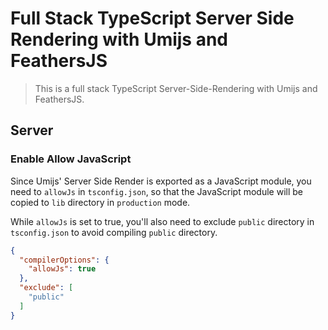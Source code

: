 # Full Stack TypeScript Server Side Rendering with Umijs and FeathersJS

> This is a full stack TypeScript Server-Side-Rendering with Umijs and FeathersJS.

## Server

### Enable Allow JavaScript

Since Umijs' Server Side Render is exported as a JavaScript module, you need to `allowJs` in `tsconfig.json`, so that the JavaScript module will be copied to `lib` directory in `production` mode.

While `allowJs` is set to true, you'll also need to exclude `public` directory in `tsconfig.json` to avoid compiling `public` directory.

```json
{
  "compilerOptions": {
    "allowJs": true
  },
  "exclude": [
    "public"
  ]
}
```
